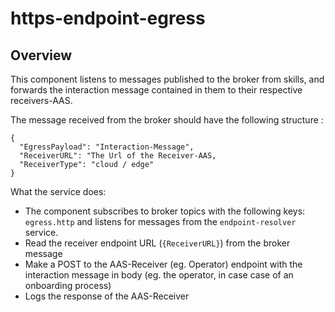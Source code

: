 # https-endpoint-egress

## Overview

This component listens to messages published to the broker from skills, and forwards the interaction message contained in them to their respective receivers-AAS.



The message received from the broker should have the following structure :
```
{
  "EgressPayload": "Interaction-Message",
  "ReceiverURL": "The Url of the Receiver-AAS,
  "ReceiverType": "cloud / edge"
}
```
What the service does:
- The component subscribes to broker topics with the following keys: `egress.http` and listens for messages from the `endpoint-resolver` service.
- Read the receiver endpoint URL (`{ReceiverURL}`) from the broker message
- Make a POST to the AAS-Receiver (eg. Operator) endpoint with the interaction message in body (eg. the operator, in case case of an onboarding process)
- Logs the response of the AAS-Receiver
